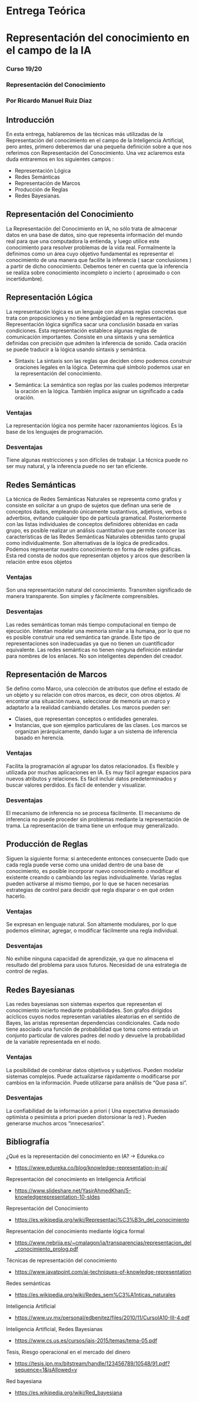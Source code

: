 # Entrega Teórica
# Representación del conocimiento en el campo de la IA
### Curso 19/20
### Representación del Conocimiento
### Por Ricardo Manuel Ruiz Díaz

## Introducción
En esta entrega, hablaremos de las técnicas más utilizadas de la Representación del conocimiento en el campo de la Inteligencia Artificial, pero antes, primero deberemos dar una pequeña definición sobre a que nos referimos con Representación del Conocimiento. Una vez aclaremos esta duda entraremos en los siguientes campos :
-	Representación Lógica
-	Redes Semánticas
-	Representación de Marcos
-	Producción de Reglas
-	Redes Bayesianas.

## Representación del Conocimiento
La Representación del Conocimiento en IA, no sólo trata de almacenar datos en una base de datos, sino que representa información del mundo real para que una computadora la entienda, y luego utilice este conocimiento para resolver problemas de la vida real.
Formalmente la definimos como un área cuyo objetivo fundamental es representar el conocimiento de una manera que facilite la inferencia ( sacar conclusiones ) a partir de dicho conocimiento.
Debemos tener en cuenta que la inferencia se realiza sobre conocimiento incompleto o incierto ( aproximado o con incertidumbre).

## Representación Lógica
La representación lógica es un lenguaje con algunas reglas concretas que trata con proposiciones y no tiene ambigüedad en la representación. Representación lógica significa sacar una conclusión basada en varias condiciones. Esta representación establece algunas reglas de comunicación importantes. Consiste en una sintaxis y una semántica definidas con precisión que admiten la inferencia de sonido. Cada oración se puede traducir a la lógica usando sintaxis y semántica.
-	Sintaxis:
        La sintaxis son las reglas que deciden cómo podemos construir oraciones legales en la lógica.
        Determina qué símbolo podemos usar en la representación del conocimiento.

-	Semántica:
        La semántica son reglas por las cuales podemos interpretar la oración en la lógica.
        También implica asignar un significado a cada oración.

### Ventajas
La representación lógica nos permite hacer razonamientos lógicos.
Es la base de los lenguajes de programación.

### Desventajas
Tiene algunas restricciones y son difíciles de trabajar.
La técnica puede no ser muy natural, y la inferencia puede no ser tan eficiente.

## Redes Semánticas
La técnica de Redes Semánticas Naturales se representa como grafos y consiste en solicitar a un grupo de sujetos que definan una serie de conceptos dados, empleando únicamente sustantivos, adjetivos, verbos o adverbios, evitando cualquier tipo de partícula gramatical. Posteriormente con las listas individuales de conceptos definidores obtenidas en cada grupo, es posible realizar un análisis cuantitativo que permite conocer las características de las Redes Semánticas Naturales obtenidas tanto grupal como individualmente. 
Son alternativas de la lógica de predicados. Podemos representar nuestro conocimiento en forma de redes gráficas. Esta red consta de nodos que representan objetos y arcos que describen la relación entre esos objetos 

### Ventajas
Son una representación natural del conocimiento.
Transmiten significado de manera transparente.
Son simples y fácilmente comprensibles.

### Desventajas
Las redes semánticas toman más tiempo computacional en tiempo de ejecución.
Intentan modelar una memoria similar a la humana, por lo que no es posible construir una red semántica tan grande.
Este tipo de representaciones son inadecuadas ya que no tienen un cuantificador equivalente.
Las redes semánticas no tienen ninguna definición estándar para nombres de los enlaces.
No son inteligentes dependen del creador.

## Representación de Marcos
Se defino como Marco, una colección de atributos que define el estado de un objeto y su relación con otros marcos, es decir, con otros objetos.
Al encontrar una situación nueva, seleccionar de memoria un marco y adaptarlo a la realidad cambiando detalles.
Los marcos pueden ser:
-	Clases, que representan conceptos o entidades generales.
-	Instancias, que son ejemplos particulares de las clases.
Los marcos se organizan jerárquicamente, dando lugar a un sistema de inferencia basado en herencia.

### Ventajas
Facilita la programación al agrupar los datos relacionados.
Es flexible y utilizada por muchas aplicaciones en IA.
Es muy fácil agregar espacios para nuevos atributos y relaciones.
Es fácil incluir datos predeterminados y buscar valores perdidos.
Es fácil de entender y visualizar.

### Desventajas
El mecanismo de inferencia no se procesa fácilmente.
El mecanismo de inferencia no puede proceder sin problemas mediante la representación de trama.
La representación de trama tiene un enfoque muy generalizado.

## Producción de Reglas
Siguen la siguiente forma:
si antecedente entonces consecuente
Dado que cada regla puede verse como una unidad dentro de una base de conocimiento, es posible incorporar nuevo conocimiento o modificar el existente creando o cambiando las reglas individualmente.
Varias reglas pueden activarse al mismo tiempo, por lo que se hacen necesarias estrategias de control para decidir qué regla disparar o en qué orden hacerlo.

### Ventajas
Se expresan en lenguaje natural.
Son altamente modulares, por lo que podemos eliminar, agregar, o modificar fácilmente una regla individual.

### Desventajas
No exhibe ninguna capacidad de aprendizaje, ya que no almacena el resultado del problema para usos futuros.
Necesidad de una estrategia de control de reglas.

## Redes Bayesianas
Las redes bayesianas son sistemas expertos que representan el conocimiento incierto mediante probabilidades.
Son grafos dirigidos acíclicos cuyos nodos representan variables aleatorias en el sentido de Bayes, las aristas representan dependencias condicionales.
Cada nodo tiene asociado una función de probabilidad que toma como entrada un conjunto particular de valores padres del nodo y devuelve la probabilidad de la variable representada en el nodo.

### Ventajas
La posibilidad de combinar datos objetivos y subjetivos.
Pueden modelar sistemas complejos.
Puede actualizarse rápidamente o modificarse por cambios en la información.
Puede utilizarse para análisis de “Que pasa si”.

### Desventajas
La confiabilidad de la información a priori ( Una expectativa demasiado optimista o pesimista a priori pueden distorsionar la red ).
Pueden generarse muchos arcos “innecesarios”.

## Bibliografía
¿Qué es la representación del conocimiento en IA? -> Edureka.co
-   https://www.edureka.co/blog/knowledge-representation-in-ai/

Representación del conocimiento en Inteligencia Artificial 
-   https://www.slideshare.net/YasirAhmedKhan/5-knowledgerepresentation-10-sldes

Representación del Conocimiento
-   https://es.wikipedia.org/wiki/Representaci%C3%B3n_del_conocimiento

Representación del conocimiento mediante lógica formal 
-   https://www.nebrija.es/~cmalagon/ia/transparencias/representacion_del_conocimiento_prolog.pdf 

Técnicas de representación del conocimiento
-   https://www.javatpoint.com/ai-techniques-of-knowledge-representation

Redes semánticas
-   https://es.wikipedia.org/wiki/Redes_sem%C3%A1nticas_naturales

Inteligencia Artificial
-   https://www.uv.mx/personal/edbenitez/files/2010/11/CursoIA10-III-4.pdf

Inteligencia Artificial, Redes Bayesianas
-   https://www.cs.us.es/cursos/iais-2015/temas/tema-05.pdf 

Tesis, Riesgo operacional en el mercado del dinero
-   https://tesis.ipn.mx/bitstream/handle/123456789/10548/91.pdf?sequence=1&isAllowed=y

Red bayesiana
-   https://es.wikipedia.org/wiki/Red_bayesiana

